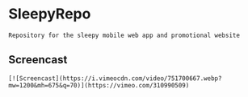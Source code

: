 # SleepyRepo
    Repository for the sleepy mobile web app and promotional website

## Screencast
    [![Screencast](https://i.vimeocdn.com/video/751700667.webp?mw=1200&mh=675&q=70)](https://vimeo.com/310990509)

